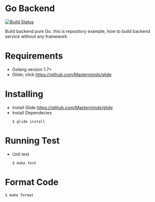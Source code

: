 # Go Backend

[![Build Status](https://travis-ci.org/purwokertodev/go-backend.svg?branch=master)](https://travis-ci.org/purwokertodev/go-backend)

Build backend pure Go. this is repository example, how to build backend service without any framework

# Requirements

  - Golang version 1.7+
  - Glide; click https://github.com/Masterminds/glide

# Installing

  - Install Glide https://github.com/Masterminds/glide
  - Install Dependecies
    ```shell
    $ glide install
    ```
# Running Test

  - Unit test
    ```shell
    $ make test
    ```

# Format Code
  ```shell
  $ make format
  ```
